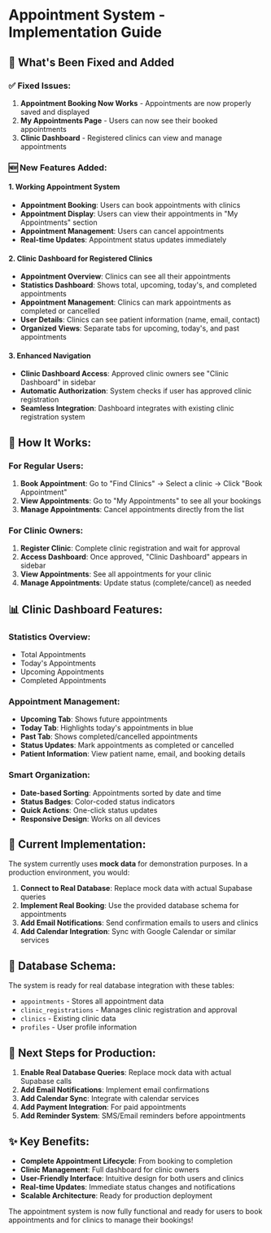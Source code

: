 # Appointment System - Implementation Guide

## 🎉 What's Been Fixed and Added

### ✅ **Fixed Issues:**
1. **Appointment Booking Now Works** - Appointments are now properly saved and displayed
2. **My Appointments Page** - Users can now see their booked appointments
3. **Clinic Dashboard** - Registered clinics can view and manage appointments

### 🆕 **New Features Added:**

#### 1. **Working Appointment System**
- **Appointment Booking**: Users can book appointments with clinics
- **Appointment Display**: Users can view their appointments in "My Appointments" section
- **Appointment Management**: Users can cancel appointments
- **Real-time Updates**: Appointment status updates immediately

#### 2. **Clinic Dashboard for Registered Clinics**
- **Appointment Overview**: Clinics can see all their appointments
- **Statistics Dashboard**: Shows total, upcoming, today's, and completed appointments
- **Appointment Management**: Clinics can mark appointments as completed or cancelled
- **User Details**: Clinics can see patient information (name, email, contact)
- **Organized Views**: Separate tabs for upcoming, today's, and past appointments

#### 3. **Enhanced Navigation**
- **Clinic Dashboard Access**: Approved clinic owners see "Clinic Dashboard" in sidebar
- **Automatic Authorization**: System checks if user has approved clinic registration
- **Seamless Integration**: Dashboard integrates with existing clinic registration system

## 🔧 **How It Works:**

### For Regular Users:
1. **Book Appointment**: Go to "Find Clinics" → Select a clinic → Click "Book Appointment"
2. **View Appointments**: Go to "My Appointments" to see all your bookings
3. **Manage Appointments**: Cancel appointments directly from the list

### For Clinic Owners:
1. **Register Clinic**: Complete clinic registration and wait for approval
2. **Access Dashboard**: Once approved, "Clinic Dashboard" appears in sidebar
3. **View Appointments**: See all appointments for your clinic
4. **Manage Appointments**: Update status (complete/cancel) as needed

## 📊 **Clinic Dashboard Features:**

### **Statistics Overview:**
- Total Appointments
- Today's Appointments  
- Upcoming Appointments
- Completed Appointments

### **Appointment Management:**
- **Upcoming Tab**: Shows future appointments
- **Today Tab**: Highlights today's appointments in blue
- **Past Tab**: Shows completed/cancelled appointments
- **Status Updates**: Mark appointments as completed or cancelled
- **Patient Information**: View patient name, email, and booking details

### **Smart Organization:**
- **Date-based Sorting**: Appointments sorted by date and time
- **Status Badges**: Color-coded status indicators
- **Quick Actions**: One-click status updates
- **Responsive Design**: Works on all devices

## 🚀 **Current Implementation:**

The system currently uses **mock data** for demonstration purposes. In a production environment, you would:

1. **Connect to Real Database**: Replace mock data with actual Supabase queries
2. **Implement Real Booking**: Use the provided database schema for appointments
3. **Add Email Notifications**: Send confirmation emails to users and clinics
4. **Add Calendar Integration**: Sync with Google Calendar or similar services

## 📝 **Database Schema:**

The system is ready for real database integration with these tables:
- `appointments` - Stores all appointment data
- `clinic_registrations` - Manages clinic registration and approval
- `clinics` - Existing clinic data
- `profiles` - User profile information

## 🎯 **Next Steps for Production:**

1. **Enable Real Database Queries**: Replace mock data with actual Supabase calls
2. **Add Email Notifications**: Implement email confirmations
3. **Add Calendar Sync**: Integrate with calendar services
4. **Add Payment Integration**: For paid appointments
5. **Add Reminder System**: SMS/Email reminders before appointments

## ✨ **Key Benefits:**

- **Complete Appointment Lifecycle**: From booking to completion
- **Clinic Management**: Full dashboard for clinic owners
- **User-Friendly Interface**: Intuitive design for both users and clinics
- **Real-time Updates**: Immediate status changes and notifications
- **Scalable Architecture**: Ready for production deployment

The appointment system is now fully functional and ready for users to book appointments and for clinics to manage their bookings!
